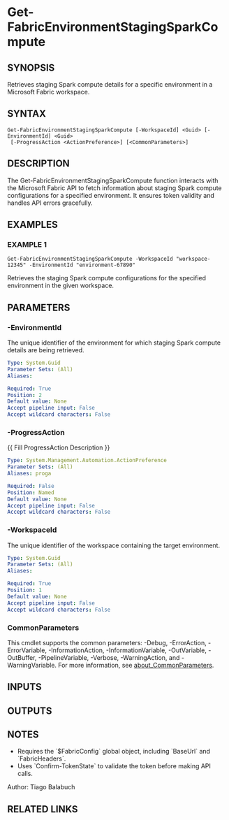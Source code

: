 ﻿---
external help file: FabricTools-help.xml
Module Name: FabricTools
online version:
schema: 2.0.0
---

# Get-FabricEnvironmentStagingSparkCompute

## SYNOPSIS
Retrieves staging Spark compute details for a specific environment in a Microsoft Fabric workspace.

## SYNTAX

```
Get-FabricEnvironmentStagingSparkCompute [-WorkspaceId] <Guid> [-EnvironmentId] <Guid>
 [-ProgressAction <ActionPreference>] [<CommonParameters>]
```

## DESCRIPTION
The Get-FabricEnvironmentStagingSparkCompute function interacts with the Microsoft Fabric API to fetch information
about staging Spark compute configurations for a specified environment.
It ensures token validity and handles API errors gracefully.

## EXAMPLES

### EXAMPLE 1
```
Get-FabricEnvironmentStagingSparkCompute -WorkspaceId "workspace-12345" -EnvironmentId "environment-67890"
```

Retrieves the staging Spark compute configurations for the specified environment in the given workspace.

## PARAMETERS

### -EnvironmentId
The unique identifier of the environment for which staging Spark compute details are being retrieved.

```yaml
Type: System.Guid
Parameter Sets: (All)
Aliases:

Required: True
Position: 2
Default value: None
Accept pipeline input: False
Accept wildcard characters: False
```

### -ProgressAction
{{ Fill ProgressAction Description }}

```yaml
Type: System.Management.Automation.ActionPreference
Parameter Sets: (All)
Aliases: proga

Required: False
Position: Named
Default value: None
Accept pipeline input: False
Accept wildcard characters: False
```

### -WorkspaceId
The unique identifier of the workspace containing the target environment.

```yaml
Type: System.Guid
Parameter Sets: (All)
Aliases:

Required: True
Position: 1
Default value: None
Accept pipeline input: False
Accept wildcard characters: False
```

### CommonParameters
This cmdlet supports the common parameters: -Debug, -ErrorAction, -ErrorVariable, -InformationAction, -InformationVariable, -OutVariable, -OutBuffer, -PipelineVariable, -Verbose, -WarningAction, and -WarningVariable. For more information, see [about_CommonParameters](http://go.microsoft.com/fwlink/?LinkID=113216).

## INPUTS

## OUTPUTS

## NOTES
- Requires the \`$FabricConfig\` global object, including \`BaseUrl\` and \`FabricHeaders\`.
- Uses \`Confirm-TokenState\` to validate the token before making API calls.

Author: Tiago Balabuch

## RELATED LINKS
